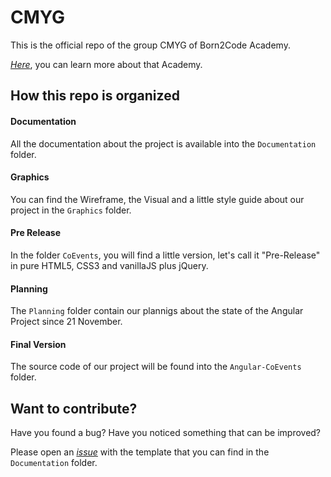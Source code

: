 # CMYG

This is the official repo of the group CMYG of Born2Code Academy.

[_*Here*_](https://born2code.it/), you can learn more about that Academy.

## How this repo is organized

#### Documentation

All the documentation about the project is available into the `Documentation` folder.

#### Graphics

You can find the Wireframe, the Visual and a little style guide about our project in the `Graphics` folder.

#### Pre Release

In the folder `CoEvents`, you will find a little version, let's call it "Pre-Release" in pure HTML5, CSS3 and vanillaJS plus jQuery.

#### Planning 

The `Planning` folder contain our plannigs about the state of the Angular Project since 21 November.

#### Final Version

The source code of our project will be found into the `Angular-CoEvents` folder.


## Want to contribute?

Have you found a bug?
Have you noticed something that can be improved?

Please open an [*issue*](https://github.com/Born2Code-2017/CMYG/issues) with the template that you can find in the `Documentation` folder.

